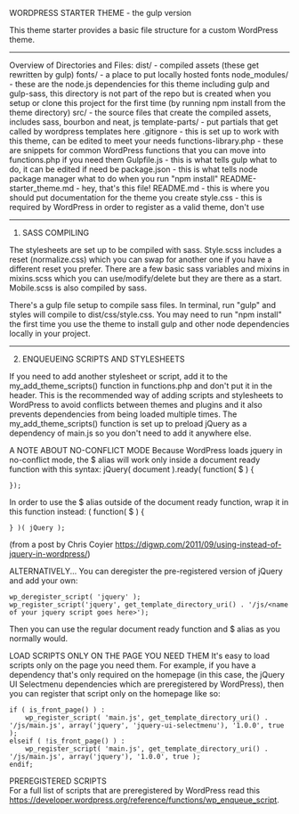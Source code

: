 WORDPRESS STARTER THEME - the gulp version

This theme starter provides a basic file structure for a custom WordPress theme.
____________________________________________________________

Overview of Directories and Files:
dist/ - compiled assets (these get rewritten by gulp)
fonts/ - a place to put locally hosted fonts
node_modules/ - 
	these are the node.js dependencies for this theme including gulp and gulp-sass, this directory is not part of the repo but is created when you setup or clone this project for the first time (by running npm install from the theme directory)
src/ - the source files that create the compiled assets, includes sass, bourbon and neat, js
template-parts/ - put partials that get called by wordpress templates here
.gitignore - this is set up to work with this theme, can be edited to meet your needs
functions-library.php - 
	these are snippets for common WordPress functions that you can move into functions.php if you need them
Gulpfile.js - this is what tells gulp what to do, it can be edited if need be
package.json - this is what tells node package manager what to do when you run "npm install"
README-starter_theme.md - hey, that's this file!
README.md - this is where you should put documentation for the theme you create
style.css - this is required by WordPress in order to register as a valid theme, don't use

____________________________________________________________

1. SASS COMPILING

The stylesheets are set up to be compiled with sass. Style.scss includes a reset (normalize.css) which you can swap for another one if you have a different reset you prefer. There are a few basic sass variables and mixins in mixins.scss which you can use/modify/delete but they are there as a start. Mobile.scss is also compiled by sass.

There's a gulp file setup to compile sass files.  In terminal, run "gulp" and styles will compile to dist/css/style.css.  You may need to run "npm install" the first time you use the theme to install gulp and other node dependencies locally in your project.

____________________________________________________________

2. ENQUEUEING SCRIPTS AND STYLESHEETS

If you need to add another stylesheet or script, add it to the my_add_theme_scripts() function in functions.php and don't put it in the header. This is the recommended way of adding scripts and stylesheets to WordPress to avoid conflicts between themes and plugins and it also prevents dependencies from being loaded multiple times. The my_add_theme_scripts() function is set up to preload jQuery as a dependency of main.js so you don't need to add it anywhere else.

A NOTE ABOUT NO-CONFLICT MODE
Because WordPress loads jquery in no-conflict mode, the $ alias will work only inside a document ready function with this syntax:
	jQuery( document ).ready( function( $ ) {
		
	});

In order to use the $ alias outside of the document ready function, wrap it in this function instead:
	( function( $ ) {  
  
	} )( jQuery );

(from a post by Chris Coyier https://digwp.com/2011/09/using-instead-of-jquery-in-wordpress/)

ALTERNATIVELY...
You can deregister the pre-registered version of jQuery and add your own:

	wp_deregister_script( 'jquery' );
    wp_register_script('jquery', get_template_directory_uri() . '/js/<name of your jquery script goes here>');

Then you can use the regular document ready function and $ alias as you normally would.


LOAD SCRIPTS ONLY ON THE PAGE YOU NEED THEM
It's easy to load scripts only on the page you need them. For example, if you have a dependency that's only required on the homepage (in this case, the jQuery UI Selectmenu dependencies which are preregistered by WordPress), then you can register that script only on the homepage like so:

	if ( is_front_page() ) :
    	wp_register_script( 'main.js', get_template_directory_uri() . '/js/main.js', array('jquery', 'jquery-ui-selectmenu'), '1.0.0', true );
	elseif ( !is_front_page() ) : 
		wp_register_script( 'main.js', get_template_directory_uri() . '/js/main.js', array('jquery'), '1.0.0', true );
	endif;


PREREGISTERED SCRIPTS	
For a full list of scripts that are preregistered by WordPress read this https://developer.wordpress.org/reference/functions/wp_enqueue_script.
    



